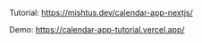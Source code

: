 
Tutorial: https://mishtus.dev/calendar-app-nextjs/

Demo: https://calendar-app-tutorial.vercel.app/
